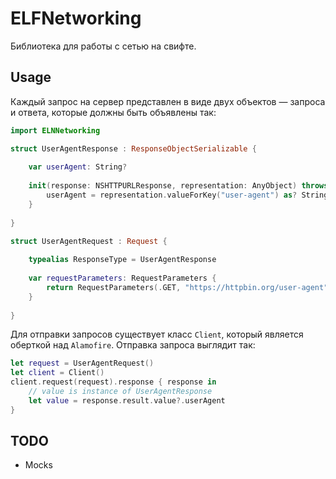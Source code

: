 # ELFNetworking

Библиотека для работы с сетью на свифте.

## Usage

Каждый запрос на сервер представлен в виде двух объектов — запроса и ответа, которые должны быть объявлены так:

``` swift
import ELNNetworking

struct UserAgentResponse : ResponseObjectSerializable {
  
    var userAgent: String?
    
    init(response: NSHTTPURLResponse, representation: AnyObject) throws {
        userAgent = representation.valueForKey("user-agent") as? String
    }
    
}

struct UserAgentRequest : Request {
    
    typealias ResponseType = UserAgentResponse
    
    var requestParameters: RequestParameters {
        return RequestParameters(.GET, "https://httpbin.org/user-agent")
    }
    
}
```

Для отправки запросов существует класс `Client`, который является оберткой над `Alamofire`. Отправка запроса выглядит так:

``` swift
let request = UserAgentRequest()
let client = Client()
client.request(request).response { response in
	// value is instance of UserAgentResponse
	let value = response.result.value?.userAgent 
}
```

## TODO

- Mocks